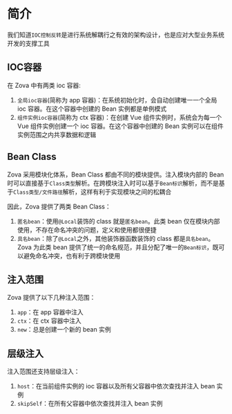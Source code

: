 # 简介

我们知道`IOC控制反转`是进行系统解耦行之有效的架构设计，也是应对大型业务系统开发的支撑工具

## IOC容器

在 Zova 中有两类 ioc 容器:

1. `全局ioc容器`(简称为 app 容器)：在系统初始化时，会自动创建唯一一个全局 ioc 容器。在这个容器中创建的 Bean 实例都是单例模式
2. `组件实例ioc容器`(简称为 ctx 容器)：在创建 Vue 组件实例时，系统会为每一个 Vue 组件实例创建一个 ioc 容器。在这个容器中创建的 Bean 实例可以在组件实例范围之内共享数据和逻辑

## Bean Class

Zova 采用模块化体系，Bean Class 都由不同的模块提供。注入模块内部的 Bean 时可以直接基于`Class类型`解析。在跨模块注入时可以基于`Bean标识`解析，而不是基于`Class类型/文件路径`解析，这样有利于实现模块之间的松耦合

因此，Zova 提供了两类 Bean Class：

1. `匿名bean`：使用`@Local`装饰的 class 就是`匿名bean`。此类 bean 仅在模块内部使用，不存在命名冲突的问题，定义和使用都很便捷
2. `具名bean`：除了`@Local`之外，其他装饰器函数装饰的 class 都是`具名bean`。Zova 为此类 bean 提供了统一的命名规范，并且分配了唯一的`Bean标识`，既可以避免命名冲突，也有利于跨模块使用

## 注入范围

Zova 提供了以下几种注入范围：

1. `app`：在 app 容器中注入
2. `ctx`：在 ctx 容器中注入
3. `new`：总是创建一个新的 bean 实例

## 层级注入

注入范围还支持层级注入：

1. `host`：在当前组件实例的 ioc 容器以及所有父容器中依次查找并注入 bean 实例
2. `skipSelf`：在所有父容器中依次查找并注入 bean 实例
